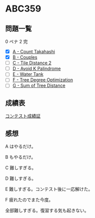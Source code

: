 # ABC359

## 問題一覧

0 ペナ 2 完

- [x] [A - Count Takahashi](https://atcoder.jp/contests/abc359/tasks/abc359_a)
- [x] [B - Couples](https://atcoder.jp/contests/abc359/tasks/abc359_b)
- [ ] [C - Tile Distance 2](https://atcoder.jp/contests/abc359/tasks/abc359_c)
- [ ] [D - Avoid K Palindrome](https://atcoder.jp/contests/abc359/tasks/abc359_d)
- [ ] [E - Water Tank](https://atcoder.jp/contests/abc359/tasks/abc359_e)
- [ ] [F - Tree Degree Optimization](https://atcoder.jp/contests/abc359/tasks/abc359_f)
- [ ] [G - Sum of Tree Distance](https://atcoder.jp/contests/abc359/tasks/abc359_g)

## 成績表

[コンテスト成績証](https://atcoder.jp/users/hamao/history/share/abc359?lang=ja)

## 感想

A はやるだけ。

B もやるだけ。

C 難しすぎる。

D 難しすぎる。

E 難しすぎる。コンテスト後に一応解けた。

F 疲れたのでまた今度。

全部難しすぎる。復習する気も起きない。
